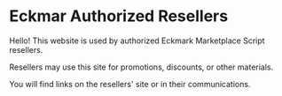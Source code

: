 # Eckmar Authorized Resellers

Hello! This website is used by authorized Eckmark Marketplace Script resellers.

Resellers may use this site for promotions, discounts, or other materials.

You will find links on the resellers' site or in their communications.
